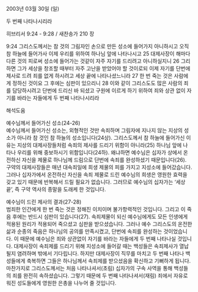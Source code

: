 2003년 03월 30일 (일)

두 번째 나타나시리라



히브리서 9:24 - 9:28 / 새찬송가 210 장


9:24 그리스도께서는 참 것의 그림자인 손으로 만든 성소에 들어가지 아니하시고 오직 참 하늘에 들어가사 이제 우리를 위하여 하나님 앞에 나타나시고  25 대제사장이 해마다 다른 것의 피로써 성소에 들어가는 것같이 자주 자기를 드리려고 아니하실지니  26 그리하면 그가 세상을 창조할 때부터 자주 고난을 받았어야 할 것이로되 이제 자기를 단번에 제사로 드려 죄를 없게 하시려고 세상 끝에 나타나셨느니라  27 한 번 죽는 것은 사람에게 정하신 것이요 그 후에는 심판이 있으리니  28 이와 같이 그리스도도 많은 사람의 죄를 담당하시려고 단번에 드리신 바 되셨고 구원에 이르게 하기 위하여 죄와 상관 없이 자기를 바라는 자들에게 두 번째 나타나시리라

해석도움





예수님께서 들어가신 성소(24-26)  
예수님께서 들어가신 성소는, 외형적인 것만 속죄하며 그림자에 지나지 않는 지상의 성소가 아니라 참 것인 참 하늘의 성소입니다(24상). 그리스도께서 참 하늘에 들어가신 이유는 지상의 대제사장들처럼 속죄의 제사를 드리기 위함이 아니라(25) 하나님 앞에 나타나 우리를 위해 중보하시기 위함입니다(24하). 왜냐하면 예수님은 십자가 상에서 온전하신 자신을 제물로 하나님께 드림으로 단번에 속죄를 완성하셨기 때문입니다(26). 구약의 대제사장들은 매년 대속죄일에 희생 제물의 피를 가지고 지성소에 들어갔습니다. 그러나 십자가에서 온전하신 자신을 속죄 제물로 드린 예수님의 희생은 영원한 효력을 갖고 있기 때문에 반복해서 드릴 필요가 없습니다. 그러므로 예수님의 십자가는 ‘세상 끝’, 즉 구약 역사의 종말을 도래케 한 것입니다.  

예수님이 드린 제사의 결과(27-28)  
범죄한 인간에게 한 번 죽는 것은 정해진 이치이며 불가항력적인 것입니다. 그리고 이 죽음 후에는 반드시 심판이 있습니다(27). 속죄제물이 되신 예수님에게도 모든 인생에게 적용된 원리가 적용되어 죽으셨고 심판을 받으셨습니다. 그러나 예수 그리스도의 온전한 삶과 순종의 죽음은 하나님의 공의를 만족시켰고, 단번에 속죄를 완성하는 것이었습니다. 이 때문에 예수님은 죄와 상관없이 자기를 바라는 자들에게 두 번째 나타나실 것입니다. 대제사장이 속죄제를 드리기 위해 지성소에 들어갈 때는 백성들은 속죄제사가 열납될지 염려하며 밖에서 기다립니다. 하지만 대제사장이 직무를 마치고 두 번째 나타나 백성들에게 축복하면 그들은 하나님께서 속죄제를 받으셨음을 확신하고 기뻐하게 됩니다. 마찬가지로 그리스도께서는 처음 나타나셔서(초림) 십자가의 구속 사역을 통해 백성들의 죄를 완전히 속하셨습니다. 그렇기 때문에 두 번째 나타나셔서(재림) 죄에서 자유로워진 성도들에게 영원한 은총을 나누어 줄 것입니다.